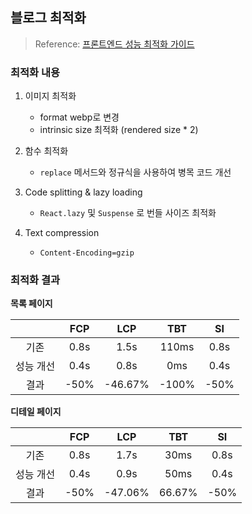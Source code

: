 ## 블로그 최적화

> Reference: [프론트엔드 성능 최적화 가이드](https://product.kyobobook.co.kr/detail/S000200178292)

### 최적화 내용

1. 이미지 최적화

   - format webp로 변경
   - intrinsic size 최적화 (rendered size \* 2)

2. 함수 최적화

   - `replace` 메서드와 정규식을 사용하여 병목 코드 개선

3. Code splitting & lazy loading

   - `React.lazy` 및 `Suspense` 로 번들 사이즈 최적화

4. Text compression
   - `Content-Encoding=gzip`

### 최적화 결과

**목록 페이지**

|           | FCP  |   LCP   |  TBT  |  SI  |
| :-------: | :--: | :-----: | :---: | :--: |
|   기존    | 0.8s |  1.5s   | 110ms | 0.8s |
| 성능 개선 | 0.4s |  0.8s   |  0ms  | 0.4s |
|   결과    | -50% | -46.67% | -100% | -50% |

**디테일 페이지**

|           | FCP  |   LCP   |  TBT   |  SI  |
| :-------: | :--: | :-----: | :----: | :--: |
|   기존    | 0.8s |  1.7s   |  30ms  | 0.8s |
| 성능 개선 | 0.4s |  0.9s   |  50ms  | 0.4s |
|   결과    | -50% | -47.06% | 66.67% | -50% |
